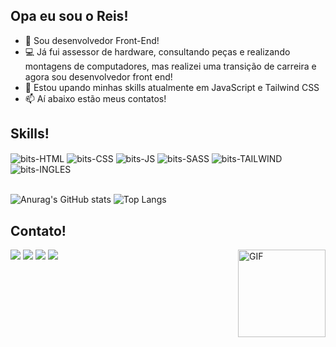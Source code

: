 ## Opa eu sou o Reis!

- 🔭 Sou desenvolvedor Front-End!
- 💻 Já fui assessor de hardware, consultando peças e realizando montagens de computadores, mas realizei uma transição de carreira e agora sou desenvolvedor front end!
- 🌱 Estou upando minhas skills atualmente em JavaScript e Tailwind CSS
- 📫 Aí abaixo estão meus contatos!
  
## Skills!
<div>
<img align="center" alt="bits-HTML" src="https://img.shields.io/badge/HTML5-E34F26?style=for-the-badge&logo=html5&logoColor=white">
<img align="center" alt="bits-CSS" src="https://img.shields.io/badge/CSS3-1572B6?style=for-the-badge&logo=css3&logoColor=white"> 
<img align="center" alt="bits-JS" src="https://img.shields.io/badge/JavaScript-323330?style=for-the-badge&logo=javascript&logoColor=F7DF1E">
<img align="center" alt="bits-SASS" src="https://img.shields.io/badge/Sass-CC6699?style=for-the-badge&logo=sass&logoColor=white">
<img align="center" alt="bits-TAILWIND" src="https://img.shields.io/badge/Tailwind_CSS-38B2AC?style=for-the-badge&logo=tailwind-css&logoColor=white">
<img align="center" alt="bits-INGLES" src="https://img.shields.io/badge/INGL%C3%8AS-red?style=for-the-badge&logo=gitbook&logoColor=white&color=%23FF312E">

</div>

<br>

![Anurag's GitHub stats](https://github-readme-stats.vercel.app/api?username=reis-bits&show_icons=true&theme=github_dark)
![Top Langs](https://github-readme-stats.vercel.app/api/top-langs/?username=reis-bits&layout=compact&theme=github_dark)


## Contato! 

<div> 
  <a href = "mailto:reisbits.dev@gmail.com"><img src="https://img.shields.io/badge/Gmail-D14836?style=for-the-badge&logo=gmail&logoColor=white" target="_blank"></a>
  <a href = "https://www.linkedin.com/in/eduardo-reis-princepe-2256a72b4/"><img src="https://img.shields.io/badge/LinkedIn-0077B5?style=for-the-badge&logo=linkedin&logoColor=white" target="_blank"></a>
  <a href="https://discordapp.com/users/351141842722750465/" target="_blank"><img src="https://img.shields.io/badge/Discord-7289DA?style=for-the-badge&logo=discord&logoColor=white" target="_blank"></a> 
  <a href = "https://wa.me/5511930149753"><img src="https://img.shields.io/badge/WhatsApp-25D366?style=for-the-badge&logo=whatsapp&logoColor=white" target="_blank"></a>
  <img align="right" alt="GIF" height="140" src="https://github.com/reis-bits/reis-bits/blob/main/forg.gif">
</div>
